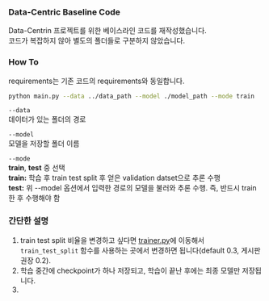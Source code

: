 ### Data-Centric Baseline Code
Data-Centrin 프로젝트를 위한 베이스라인 코드를 재작성했습니다.  
코드가 복잡하지 않아 별도의 폴더들로 구분하지 않았습니다.  

### How To
requirements는 기존 코드의 requirements와 동일합니다.  
```bash
python main.py --data ../data_path --model ./model_path --mode train
```
`--data`  
데이터가 있는 폴더의 경로  

`--model`  
모델을 저장할 폴더 이름  

`--mode`  
**train**, **test** 중 선택  
**train:** 학습 후 train test split 후 얻은 validation datset으로 추론 수행  
**test:** 위 --model 옵션에서 입력한 경로의 모델을 불러와 추론 수행. 즉, 반드시 train한 후 수행해야 함  

### 간단한 설명
1. train test split 비율을 변경하고 싶다면 [trainer.py](./trainer.py)에 이동해서 `train_test_split` 함수를 사용하는 곳에서 변경하면 됩니다(default 0.3, 게시판 권장 0.2).  
2. 학습 중간에 checkpoint가 하나 저장되고, 학습이 끝난 후에는 최종 모델만 저장됩니다.  
3. 